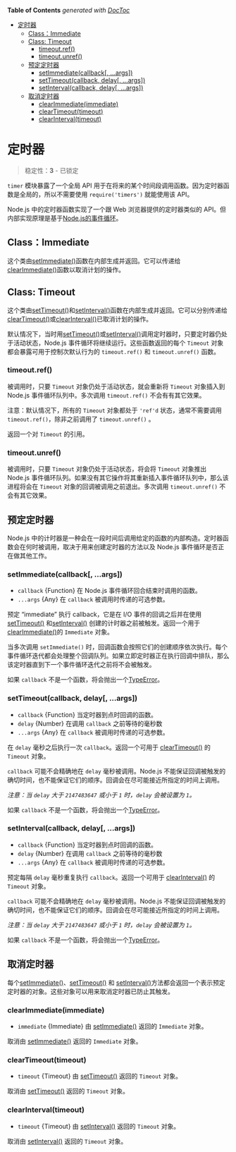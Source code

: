 <!-- START doctoc generated TOC please keep comment here to allow auto update -->
<!-- DON'T EDIT THIS SECTION, INSTEAD RE-RUN doctoc TO UPDATE -->
**Table of Contents**  *generated with [DocToc](https://github.com/thlorenz/doctoc)*

- [定时器](#%E5%AE%9A%E6%97%B6%E5%99%A8)
  - [Class：Immediate](#classimmediate)
  - [Class: Timeout](#class-timeout)
    - [timeout.ref()](#timeoutref)
    - [timeout.unref()](#timeoutunref)
  - [预定定时器](#%E9%A2%84%E5%AE%9A%E5%AE%9A%E6%97%B6%E5%99%A8)
    - [setImmediate(callback[, ...args])](#setimmediatecallback-args)
    - [setTimeout(callback, delay[, ...args])](#settimeoutcallback-delay-args)
    - [setInterval(callback, delay[, ...args])](#setintervalcallback-delay-args)
  - [取消定时器](#%E5%8F%96%E6%B6%88%E5%AE%9A%E6%97%B6%E5%99%A8)
    - [clearImmediate(immediate)](#clearimmediateimmediate)
    - [clearTimeout(timeout)](#cleartimeouttimeout)
    - [clearInterval(timeout)](#clearintervaltimeout)

<!-- END doctoc generated TOC please keep comment here to allow auto update -->

# 定时器

> 稳定性：**3** - 已锁定

`timer` 模块暴露了一个全局 API 用于在将来的某个时间段调用函数。因为定时器函数是全局的，所以不需要使用 `require('timers')` 就能使用该 API。

Node.js 中的定时器函数实现了一个跟 Web 浏览器提供的定时器类似的 API。但内部实现原理是基于[Node.js的事件循环](https://github.com/nodejs/node/blob/master/doc/topics/event-loop-timers-and-nexttick.md)。

## Class：Immediate

这个类由[setImmediate()](#setimmediatecallback-args)函数在内部生成并返回。它可以传递给[clearImmediate()](#clearimmediateimmediate)函数以取消计划的操作。

## Class: Timeout

这个类由[setTimeout()](#settimeoutcallback-delay-args)和[setInterval()](#setintervalcallback-delay-args)函数在内部生成并返回。它可以分别传递给[clearTimeout()](#cleartimeouttimeout)或[clearInterval()](#clearintervaltimeout)已取消计划的操作。

默认情况下，当时用[setTimeout()](#settimeoutcallback-delay-args)或[setInterval()](#setintervalcallback-delay-args)调用定时器时，只要定时器仍处于活动状态，Node.js 事件循环将继续运行。这些函数返回的每个 `Timeout` 对象都会暴露可用于控制次默认行为的 `timeout.ref()` 和 `timeout.unref()` 函数。

### timeout.ref()

被调用时，只要 `Timeout` 对象仍处于活动状态，就会重新将 `Timeout` 对象插入到 Node.js 事件循环队列中。多次调用 `timeout.ref()` 不会有有其它效果。

注意：默认情况下，所有的 `Timeout` 对象都处于 `'ref'd` 状态，通常不需要调用 `timeout.ref()`，除非之前调用了 `timeout.unref()` 。

返回一个对 `Timeout` 的引用。

### timeout.unref()

被调用时，只要 `Timeout` 对象仍处于活动状态，将会将 `Timeout` 对象推出 Node.js 事件循环队列。如果没有其它操作将其重新插入事件循环队列中，那么该进程将会在 `Timeout` 对象的回调被调用之前退出。多次调用 `timeout.unref()` 不会有其它效果。


## 预定定时器

Node.js 中的计时器是一种会在一段时间后调用给定的函数的内部构造。定时器函数会在何时被调用，取决于用来创建定时器的方法以及 Node.js 事件循环是否正在做其他工作。

### setImmediate(callback[, ...args])

* `callback` {Function} 在 Node.js 事件循环回合结束时调用的函数。
* `...args` {Any} 在 `callback` 被调用时传递的可选参数。

预定 “immediate” 执行 callback，它是在 I/O 事件的回调之后并在使用[setTimeout()](#settimeoutcallback-delay-args) 和[setInterval()](#setintervalcallback-delay-args) 创建的计时器之前被触发。返回一个用于[clearImmediate()](#clearimmediateimmediate)的 `Immediate` 对象。

当多次调用 `setImmediate()` 时，回调函数会按照它们的创建顺序依次执行。每个事件循环迭代都会处理整个回调队列。如果立即定时器正在执行回调中排队，那么该定时器直到下一个事件循环迭代之前将不会被触发。

如果 `callback` 不是一个函数，将会抛出一个[TypeError](#error)。

### setTimeout(callback, delay[, ...args])

* `callback` {Function} 当定时器到点时回调的函数。
* `delay` {Number} 在调用 `callback` 之前等待的毫秒数
* `...args` {Any} 在 `callback` 被调用时传递的可选参数。

在 `delay` 毫秒之后执行一次 `callback`。返回一个可用于 [clearTimeout()](#cleartimeouttimeout) 的 `Timeout` 对象。

`callback` 可能不会精确地在 `delay` 毫秒被调用。Node.js 不能保证回调被触发的确切时间，也不能保证它们的顺序。回调会在尽可能接近所指定的时间上调用。

*注意：当 `delay` 大于 `2147483647` 或小于 `1` 时，`delay` 会被设置为 `1`。*

如果 `callback` 不是一个函数，将会抛出一个[TypeError](#error)。

### setInterval(callback, delay[, ...args])

* `callback` {Function} 当定时器到点时回调的函数。
* `delay` {Number} 在调用 `callback` 之前等待的毫秒数
* `...args` {Any} 在 `callback` 被调用时传递的可选参数。

预定每隔 `delay` 毫秒重复执行 `callback`。返回一个可用于 [clearInterval()](#clearintervaltimeout) 的 `Timeout` 对象。

`callback` 可能不会精确地在 `delay` 毫秒被调用。Node.js 不能保证回调被触发的确切时间，也不能保证它们的顺序。回调会在尽可能接近所指定的时间上调用。

*注意：当 `delay` 大于 `2147483647` 或小于 `1` 时，`delay` 会被设置为 `1`。*

如果 `callback` 不是一个函数，将会抛出一个[TypeError](#error)。


## 取消定时器

每个[setImmediate()](#setimmediatecallback-args)、[setTimeout()](#settimeoutcallback-delay-args) 和 [setInterval()](#setintervalcallback-delay-args)方法都会返回一个表示预定定时器的对象。这些对象可以用来取消定时器已防止其触发。

### clearImmediate(immediate)

* `immediate` {Immediate} 由 [setImmediate()](#setimmediatecallback-args) 返回的 `Immediate` 对象。

取消由 [setImmediate()](#setimmediatecallback-args) 返回的 `Immediate` 对象。

### clearTimeout(timeout)

* `timeout` {Timeout} 由 [setTimeout()](#settimeoutcallback-delay-args) 返回的 `Timeout` 对象。

取消由 [setTimeout()](#settimeoutcallback-delay-args) 返回的 `Timeout` 对象。

### clearInterval(timeout)

* `timeout` {Timeout} 由 [setInterval()](#setintervalcallback-delay-args) 返回的 `Timeout` 对象。

取消由 [setInterval()](#setintervalcallback-delay-args) 返回的 `Timeout` 对象。